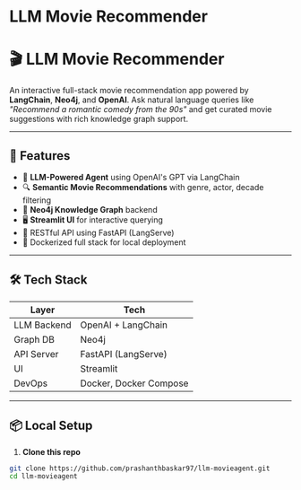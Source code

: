 # LLM Movie Recommender
# 🎬 LLM Movie Recommender

An interactive full-stack movie recommendation app powered by **LangChain**, **Neo4j**, and **OpenAI**. Ask natural language queries like _"Recommend a romantic comedy from the 90s"_ and get curated movie suggestions with rich knowledge graph support.

---

## 🚀 Features

- 🤖 **LLM-Powered Agent** using OpenAI's GPT via LangChain
- 🔍 **Semantic Movie Recommendations** with genre, actor, decade filtering
- 🧠 **Neo4j Knowledge Graph** backend
- 🖥️ **Streamlit UI** for interactive querying
- 🔗 RESTful API using FastAPI (LangServe)
- 🐳 Dockerized full stack for local deployment

---

## 🛠️ Tech Stack

| Layer        | Tech               |
| ------------ | ------------------ |
| LLM Backend  | OpenAI + LangChain |
| Graph DB     | Neo4j              |
| API Server   | FastAPI (LangServe)|
| UI           | Streamlit          |
| DevOps       | Docker, Docker Compose |

---

## 📦 Local Setup

1. **Clone this repo**

```bash
git clone https://github.com/prashanthbaskar97/llm-movieagent.git
cd llm-movieagent

